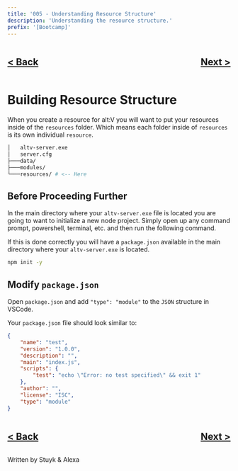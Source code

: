 ```yaml
---
title: '005 - Understanding Resource Structure'
description: 'Understanding the resource structure.'
prefix: '[Bootcamp]'
---
```


<div style="text-align: right">
    <div style="display: flex; justify-content: space-between;">
        <a href="./004.md">
            <h2>< Back</h2>
        </a>
        <a href="./006.md">
            <h2>Next ></h2>
        </a>
    </div>
</div>

# Building Resource Structure

When you create a resource for alt:V you will want to put your resources inside of the `resources` folder. Which means each folder inside of `resources` is its own individual `resource`.

```sh
│   altv-server.exe
│   server.cfg
├───data/
├───modules/
└───resources/ # <-- Here
```

## Before Proceeding Further

In the main directory where your `altv-server.exe` file is located you are going to want to initialize a new node project. Simply open up any command prompt, powershell, terminal, etc. and then run the following command.

If this is done correctly you will have a `package.json` available in the main directory where your `altv-server.exe` is located.

```sh
npm init -y
```

## Modify `package.json`

Open `package.json` and add `"type": "module"` to the `JSON` structure in VSCode.

Your `package.json` file should look similar to:

```json
{
    "name": "test",
    "version": "1.0.0",
    "description": "",
    "main": "index.js",
    "scripts": {
        "test": "echo \"Error: no test specified\" && exit 1"
    },
    "author": "",
    "license": "ISC",
    "type": "module"
}
```

<div style="text-align: right">
    <div style="display: flex; justify-content: space-between;">
        <a href="./004.md">
            <h2>< Back</h2>
        </a>
        <a href="./006.md">
            <h2>Next ></h2>
        </a>
    </div>
</div>

Written by Stuyk & Alexa
